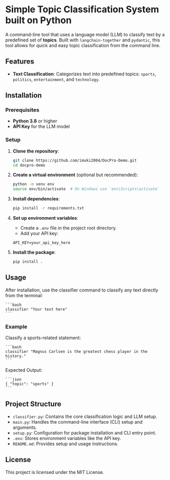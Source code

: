 # Simple Topic Classification System built on Python

A command-line tool that uses a language model (LLM) to classify text by a predefined set of **topics**. Built with `langchain-together` and `pydantic`, this tool allows for quick and easy topic classification from the command line.

## Features

- **Text Classification**: Categorizes text into predefined topics: `sports`, `politics`, `entertainment`, and `technology`.

## Installation

### Prerequisites

- **Python 3.8** or higher
- **API Key** for the LLM model

### Setup

1. **Clone the repository**:

    ```bash
    git clone https://github.com/imuki2004/DocPro-Demo.git
    cd docpro-demo
    ```

2. **Create a virtual environment** (optional but recommended):

    ```bash
    python -m venv env
    source env/bin/activate  # On Windows use `env\Scripts\activate`
    ```

3. **Install dependencies**:

    ```bash
    pip install -r requirements.txt
    ```

4. **Set up environment variables**:

    - Create a `.env` file in the project root directory.
    - Add your API key:

    ```plaintext
    API_KEY=your_api_key_here
    ```

5. **Install the package**:

    ```bash
    pip install .
    ```

## Usage

After installation, use the classifier command to classify any text directly from the terminal:

    ```bash
    classifier "Your text here"
    ```

### Example

Classify a sports-related statement:

    ```bash
    classifier "Magnus Carlsen is the greatest chess player in the history."
    ```

Expected Output:

    ```json
    { "topic": "sports" }
    ```

## Project Structure

- `classifier.py`: Contains the core classification logic and LLM setup.
- `main.py`: Handles the command-line interface (CLI) setup and arguments.
- `setup.py`: Configuration for package installation and CLI entry point.
- `.env`: Stores environment variables like the API key.
- `README.md`: Provides setup and usage instructions.

## License

This project is licensed under the MIT License.